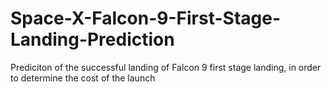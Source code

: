 # Space-X-Falcon-9-First-Stage-Landing-Prediction
Prediciton of the successful landing of Falcon 9 first stage landing, in order to determine the cost of the launch
